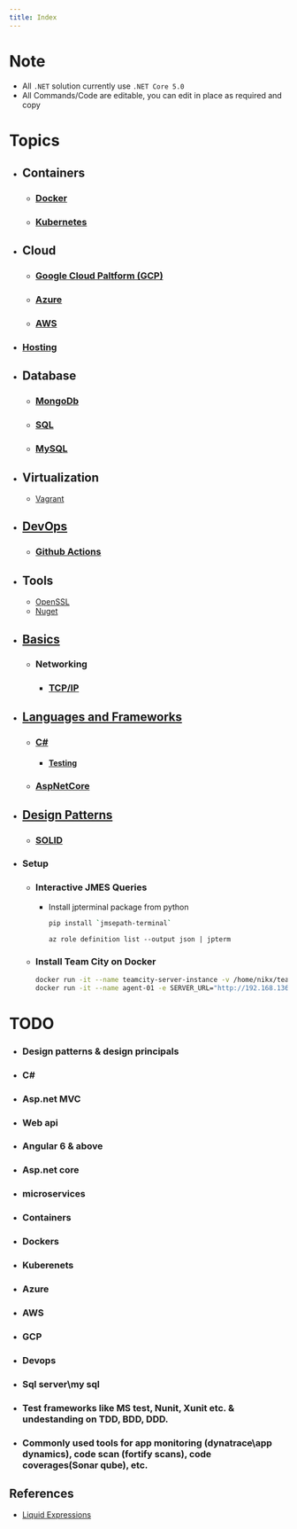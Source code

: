 ```yaml
---
title: Index
---
```


# Note
- All `.NET` solution currently use `.NET Core 5.0`
- All Commands/Code are editable, you can edit in place as required and copy

# Topics
- ## Containers
	- ### [Docker](docker)
	- ### [Kubernetes](kubernetes)
- ## Cloud
	- ### [Google Cloud Paltform (GCP)](gcp)
    - ### [Azure](azure)
	- ### [AWS](aws)
- ### [Hosting](hosting)
- ## Database
	- ### [MongoDb](mongodb)
	- ### [SQL](sql)
	- ### [MySQL](mysql)
- ## Virtualization
	- [Vagrant](vagrant)
- ## [DevOps](devops)
    - ### [Github Actions](github/actions)
- ## Tools
    - [OpenSSL](openssl)
  	- [Nuget](nuget)
- ## [Basics](basics)
	- ### Networking
		- ### [TCP/IP](basics/networking/TcpIp)
- ## [Languages and Frameworks](frameworks)
  - ### [C#](frameworks/csharp)
    - #### [Testing](frameworks/csharp/testing)
  - ### [AspNetCore](frameworks/aspnetcore)
- ## [Design Patterns](design-patterns)
  - ### [SOLID](design-patterns/solid)
- ### Setup
	- ### Interactive JMES Queries
		- Install jpterminal package from python
		  ```bash
		  pip install `jmsepath-terminal`
		  ```
		  ```azurecli
		  az role definition list --output json | jpterm
		  ```
	- ### Install Team City on Docker
		```bash
        docker run -it --name teamcity-server-instance -v /home/nikx/team-city/datadir:/data/teamcity_server/datadir -v /home/nikx/team-city/logs:/opt/teamcity/logs -p 9000:8111 jetbrains/teamcity-server
		docker run -it --name agent-01 -e SERVER_URL="http://192.168.136.129:9000/" -v /home/nikx/config:/data/teamcity_agent/conf jetbrains/teamcity-agent		
        ```
# TODO
- ### Design patterns & design principals
- ### C#
- ### Asp.net MVC
- ### Web api
- ### Angular 6 & above
- ### Asp.net core
- ### microservices
- ### Containers
- ### Dockers
- ### Kuberenets
- ### Azure
- ### AWS
- ### GCP
- ### Devops
- ### Sql server\my sql
- ### Test frameworks like MS test, Nunit, Xunit etc. & undestanding on TDD, BDD, DDD.
- ### Commonly used tools for app monitoring (dynatrace\app dynamics), code scan (fortify scans), code coverages(Sonar qube),  etc.

## References
- [Liquid Expressions](https://shopify.github.io/liquid/)
